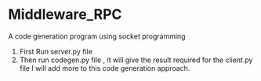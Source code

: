 # Middleware_RPC
A code generation program using socket programming
1. First Run server.py file
2. Then run codegen.py file , it will give the result required for the client.py file
I will add more to this code generation approach.

